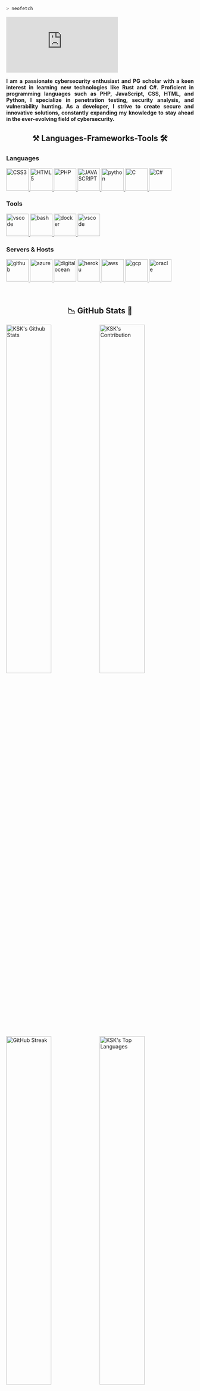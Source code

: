 
```zsh
> neofetch
```

<iframe src="https://tryhackme.com/api/v2/badges/public-profile?userPublicId=1770126" style='border:none;'></iframe>

<br>

<div align = "center">
<p align = "justify"><b>I am a passionate cybersecurity enthusiast and PG scholar with a keen interest in learning new technologies like Rust and C#. Proficient in programming languages such as PHP, JavaScript, CSS, HTML, and Python, I specialize in penetration testing, security analysis, and vulnerability hunting. As a developer, I strive to create secure and innovative solutions, constantly expanding my knowledge to stay ahead in the ever-evolving field of cybersecurity.</b>
<br>
</p>
<h2 align="center"><b>⚒️ Languages-Frameworks-Tools 🛠️</b></h2>
<h3 align="left">Languages</h3>
<p align="left"> 
<a href="https://www.css3.com/" target="_blank"> <img src="https://cdn.jsdelivr.net/gh/devicons/devicon/icons/css3/css3-original-wordmark.svg" alt="CSS3" width="60" height="60"/> </a> 
<a href="https://www.html.com/" target="_blank"> <img src="https://cdn.jsdelivr.net/gh/devicons/devicon/icons/html5/html5-original-wordmark.svg" alt="HTML5" width="60" height="60"/> </a> 
<a href="https://www.php.net" target="_blank"> <img src="https://cdn.jsdelivr.net/gh/devicons/devicon/icons/php/php-original.svg" alt="PHP" width="60" height="60"/> </a>
<a href="https://www.javascript.com/" target="_blank"> <img src="https://cdn.jsdelivr.net/gh/devicons/devicon@latest/icons/javascript/javascript-original.svg" alt="JAVA SCRIPT" width="60" height="60"/> </a> 
<a href="https://www.python.org" target="_blank"> <img src="https://cdn.jsdelivr.net/gh/devicons/devicon/icons/python/python-original-wordmark.svg" alt="python" width="60" height="60"/> </a> 
<a href="https://www.rust-lang.org/" target="_blank"> <img src="https://cdn.jsdelivr.net/gh/devicons/devicon@latest/icons/rust/rust-original.svg" alt="C" width="60" height="60"/> </a> 
<a href="https://learn.microsoft.com/en-us/dotnet/csharp/" target="_blank"> <img src="https://cdn.jsdelivr.net/gh/devicons/devicon/icons/csharp/csharp-original.svg" alt="C#" width="60" height="60"/> </a>
</p>
<h3 align="left">Tools</h3>
<p align="left"> 
<a href="https://www.apache.org//" target="_blank"> <img src="https://cdn.jsdelivr.net/gh/devicons/devicon@latest/icons/apache/apache-original.svg" alt="vscode" width="60" height="60"/> </a>  
<a href="https://tiswww.case.edu/php/chet/bash/bashtop.html" target="_blank"> <img src="https://cdn.jsdelivr.net/gh/devicons/devicon/icons/bash/bash-plain.svg" alt="bash" width="60" height="60"/> </a>
<a href="https://www.docker.com/" target="_blank"> <img src="https://cdn.jsdelivr.net/gh/devicons/devicon/icons/docker/docker-original-wordmark.svg" alt="docker" width="60" height="60"/> </a> 
<a href="https://code.visualstudio.com/" target="_blank"> <img src="https://cdn.jsdelivr.net/gh/devicons/devicon/icons/vscode/vscode-original-wordmark.svg" alt="vscode" width="60" height="60"/> </a>  
</p>
<h3 align="left">Servers & Hosts</h3>
<p align="left"> 
<a href="https://github.com/" target="_blank"> <img src="https://img.icons8.com/?size=100&id=52539&format=png&color=000000" alt="github" width="60" height="60"/> </a> 
<a href="https://azure.microsoft.com/en-in/" target="_blank"> <img src="https://www.vectorlogo.zone/logos/microsoft_azure/microsoft_azure-icon.svg" alt="azure" width="60" height="60"/> </a>
<a href="https://m.do.co/c/698f2a298346" target="_blank"> <img src="https://cdn.jsdelivr.net/gh/devicons/devicon/icons/digitalocean/digitalocean-original.svg" alt="digitalocean" width="60" height="60"/></a>
<a href="https://heroku.com" target="_blank"> <img src="https://www.vectorlogo.zone/logos/heroku/heroku-icon.svg" alt="heroku" width="60" height="60"/> </a>
<a href="https://aws.amazon.com/" target="_blank"> <img src="https://cdn.jsdelivr.net/gh/devicons/devicon@latest/icons/amazonwebservices/amazonwebservices-original-wordmark.svg" alt="aws" width="60" height="60"/> </a>
<a href="https://cloud.google.com/" target="_blank"> <img src="https://cdn.jsdelivr.net/gh/devicons/devicon@latest/icons/googlecloud/googlecloud-original.svg" alt="gcp" width="60" height="60"/> </a> 
<a href="https://www.oracle.com" target="_blank"> <img src="https://cdn.jsdelivr.net/gh/devicons/devicon/icons/oracle/oracle-original.svg" alt="oracle" width="60" height="60"/></a>
</p>
</div>
<br>
<h2 align = "center"> 📉 GitHub Stats 🌟 </h2>
<div> 
<a href="https://github.com/4nuxd"><img alt="KSK's Github Stats" src="https://github-readme-stats.vercel.app/api/?username=4nuxd&show_icons=true&include_all_commits=true&count_private=true&theme=midnight-purple&line_height=28&rank_icon=github&hide_border=true&icon_color=F8D866" width="49%"/></a>
<a href="https://github.com/4nuxd"><img alt="KSK's Contribution" src="https://github-contributor-stats.vercel.app/api?username=4nuxd&limit=5&theme=midnight-purple&hide_border=true&combine_all_yearly_contributions=true" width="49%"/></a>
<a href="https://github.com/4nuxd"><img src="https://github-readme-streak-stats.herokuapp.com?user=4nuxd&theme=midnight-purple&hide_border=true&card_width=500&card_height=200" alt="GitHub Streak" width="49%"/></a>
<a href="https://github.com/4nuxd"><img alt="KSK's Top Languages" src="https://github-readme-stats.vercel.app/api/top-langs/?username=4nuxd&layout=compact&theme=midnight-purple&hide_border=true" width="49%"/></a>
<a href="https://github.com/4nuxd"><img alt="KSK's Contribution Graph" src="https://github-readme-activity-graph.vercel.app/graph?username=4nuxd&theme=midnight-purple&bg_color=000000&title_color=9f4bff&hide_border=true&radius=4.5&color=9f4bff&line=ff0000&point=ff5500&area=true&area_color=ff6161" /></a>
</div>
<br>
<h2 align = "center"> 🏆 GitHub Trophies ✨ </h2>
<div>
<a herf="https://github.com/4nuxd/github-profile-trophy"><img src="https://github-profile-trophy.vercel.app/?username=4nuxd&margin-w=15&margin-h=10&row=3&column=8&count_private=true&include_all_commits=true&theme=dracula" alt="Trophies" width="150%"/></a><br>
</div>
<br>
<div>
<h2 align="center">View counter 👀</h2>
<div align="center">
<img src="https://moe-counter.glitch.me/get/@4nuxd?theme=gelbooru" />
  </div>
<br>
<hr>
